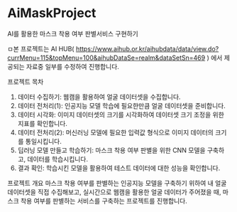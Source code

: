 # AiMaskProject
AI를 활용한 마스크 착용 여부 판별서비스 구현하기

ㅁ본 프로젝트는 AI HUB( https://www.aihub.or.kr/aihubdata/data/view.do?currMenu=115&topMenu=100&aihubDataSe=realm&dataSetSn=469 ) 에서 
제공되는 자료중 일부를 수정하여 진행합니다.

프로젝트 목차
1. 데이터 수집하기: 웹캠을 활용하여 얼굴 데이터셋을 수집합니다.
2. 데이터 전처리(1): 인공지능 모델 학습에 필요한만큼 얼굴 데이터셋을 준비합니다.
3. 데이터 시각화: 이미지 데이터셋의 크기를 시각화하여 데이터셋 크기 조정을 위한 지표를 확인합니다.
4. 데이터 전처리(2): 머신러닝 모델에 필요한 입력값 형식으로 이미지 데이터의 크기를 통일시킵니다.
5. 딥러닝 모델 만들고 학습하기: 마스크 착용 여부 판별을 위한 CNN 모델을 구축하고, 데이터를 학습시킵니다.
6. 결과 확인: 학습시킨 모델을 활용하여 테스트 데이터에 대한 성능을 확인합니다.

프로젝트 개요
마스크 착용 여부를 판별하는 인공지능 모델을 구축하기 위하여 내 얼굴 데이터셋을 직접 수집해보고, 
실시간으로 웹캠을 활용한 얼굴 데이터가 주어졌을 때, 
마스크 착용 여부를 판별하는 서비스를 구축하는 프로젝트를 진행합니다.
